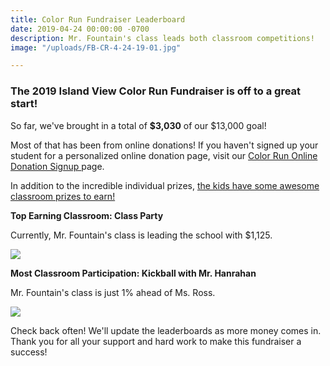 ```yaml
---
title: Color Run Fundraiser Leaderboard
date: 2019-04-24 00:00:00 -0700
description: Mr. Fountain's class leads both classroom competitions!
image: "/uploads/FB-CR-4-24-19-01.jpg"

---
```

### The 2019 Island View Color Run Fundraiser is off to a great start!

So far, we've brought in a total of **$3,030** of our $13,000 goal!

Most of that has been from online donations! If you haven't signed up your student for a personalized online donation page, visit our [Color Run Online Donation Signup ](www.islandviewpta.org/colorrun "Color Run Online Donation Signup")page.

In addition to the incredible individual prizes, [the kids have some awesome classroom prizes to earn!](https://www.islandviewpta.org/news/color-run-fundraiser-prizes/ "Color Run Fundraiser Prizes")

**Top Earning Classroom: Class Party**

Currently, Mr. Fountain's class is leading the school with $1,125.

![](/uploads/FB-CR-4-24-19_TopEarningClassroom.jpg)

**Most Classroom Participation: Kickball with Mr. Hanrahan**

Mr. Fountain's class is just 1% ahead of Ms. Ross.

![](/uploads/FB-CR-4-24-19_ClassroomParticipation.jpg)

Check back often! We'll update the leaderboards as more money comes in. Thank you for all your support and hard work to make this fundraiser a success!